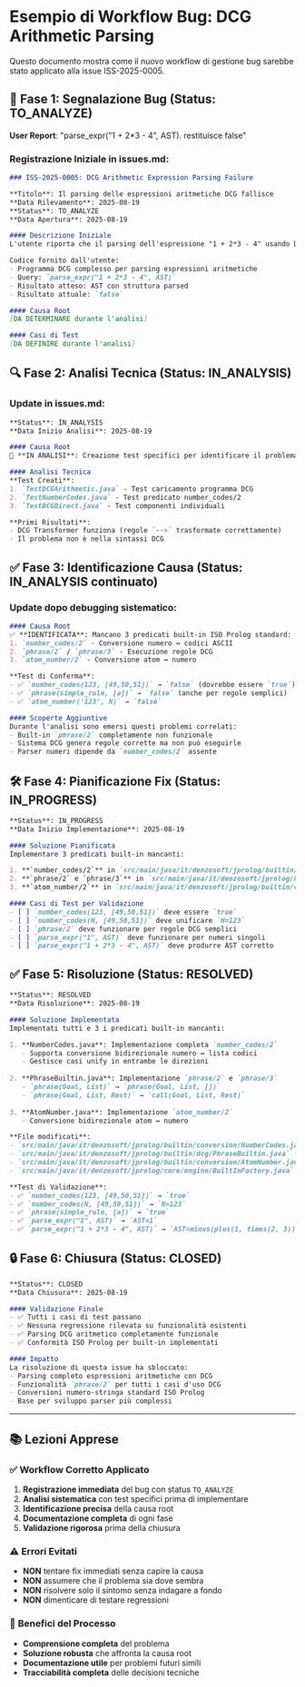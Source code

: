 # Esempio di Workflow Bug: DCG Arithmetic Parsing

Questo documento mostra come il nuovo workflow di gestione bug sarebbe stato applicato alla issue ISS-2025-0005.

## 📝 **Fase 1: Segnalazione Bug (Status: TO_ANALYZE)**

**User Report**: "parse_expr("1 + 2*3 - 4", AST). restituisce false"

### Registrazione Iniziale in issues.md:

```markdown
### ISS-2025-0005: DCG Arithmetic Expression Parsing Failure

**Titolo**: Il parsing delle espressioni aritmetiche DCG fallisce  
**Data Rilevamento**: 2025-08-19  
**Status**: TO_ANALYZE  
**Data Apertura**: 2025-08-19  

#### Descrizione Iniziale
L'utente riporta che il parsing dell'espressione "1 + 2*3 - 4" usando DCG fallisce.

Codice fornito dall'utente:
- Programma DCG complesso per parsing espressioni aritmetiche
- Query: `parse_expr("1 + 2*3 - 4", AST)`
- Risultato atteso: AST con struttura parsed
- Risultato attuale: `false`

#### Causa Root
[DA DETERMINARE durante l'analisi]

#### Casi di Test
[DA DEFINIRE durante l'analisi]
```

## 🔍 **Fase 2: Analisi Tecnica (Status: IN_ANALYSIS)**

### Update in issues.md:

```markdown
**Status**: IN_ANALYSIS  
**Data Inizio Analisi**: 2025-08-19  

#### Causa Root
🔄 **IN ANALISI**: Creazione test specifici per identificare il problema

#### Analisi Tecnica
**Test Creati**:
1. `TestDCGArithmetic.java` - Test caricamento programma DCG
2. `TestNumberCodes.java` - Test predicato number_codes/2
3. `TestDCGDirect.java` - Test componenti individuali

**Primi Risultati**:
- DCG Transformer funziona (regole `-->` trasformate correttamente)
- Il problema non è nella sintassi DCG
```

## ✅ **Fase 3: Identificazione Causa (Status: IN_ANALYSIS continuato)**

### Update dopo debugging sistematico:

```markdown
#### Causa Root
✅ **IDENTIFICATA**: Mancano 3 predicati built-in ISO Prolog standard:
1. `number_codes/2` - Conversione numero ↔ codici ASCII
2. `phrase/2` / `phrase/3` - Esecuzione regole DCG  
3. `atom_number/2` - Conversione atom ↔ numero

**Test di Conferma**:
- ✅ `number_codes(123, [49,50,51])` → `false` (dovrebbe essere `true`)
- ✅ `phrase(simple_rule, [a])` → `false` (anche per regole semplici)
- ✅ `atom_number('123', N)` → `false`

#### Scoperte Aggiuntive
Durante l'analisi sono emersi questi problemi correlati:
- Built-in `phrase/2` completamente non funzionale
- Sistema DCG genera regole corrette ma non può eseguirle
- Parser numeri dipende da `number_codes/2` assente
```

## 🛠️ **Fase 4: Pianificazione Fix (Status: IN_PROGRESS)**

```markdown
**Status**: IN_PROGRESS  
**Data Inizio Implementazione**: 2025-08-19  

#### Soluzione Pianificata
Implementare 3 predicati built-in mancanti:

1. **`number_codes/2`** in `src/main/java/it/denzosoft/jprolog/builtin/conversion/`
2. **`phrase/2` e `phrase/3`** in `src/main/java/it/denzosoft/jprolog/builtin/dcg/`
3. **`atom_number/2`** in `src/main/java/it/denzosoft/jprolog/builtin/conversion/`

#### Casi di Test per Validazione
- [ ] `number_codes(123, [49,50,51])` deve essere `true`
- [ ] `number_codes(N, [49,50,51])` deve unificare `N=123`
- [ ] `phrase/2` deve funzionare per regole DCG semplici
- [ ] `parse_expr("1", AST)` deve funzionare per numeri singoli
- [ ] `parse_expr("1 + 2*3 - 4", AST)` deve produrre AST corretto
```

## ✅ **Fase 5: Risoluzione (Status: RESOLVED)**

```markdown
**Status**: RESOLVED  
**Data Risoluzione**: 2025-08-19  

#### Soluzione Implementata
Implementati tutti e 3 i predicati built-in mancanti:

1. **NumberCodes.java**: Implementazione completa `number_codes/2`
   - Supporta conversione bidirezionale numero ↔ lista codici
   - Gestisce casi unify in entrambe le direzioni
   
2. **PhraseBuiltin.java**: Implementazione `phrase/2` e `phrase/3`
   - `phrase(Goal, List)` → `phrase(Goal, List, [])`
   - `phrase(Goal, List, Rest)` → `call(Goal, List, Rest)`
   
3. **AtomNumber.java**: Implementazione `atom_number/2`
   - Conversione bidirezionale atom ↔ numero

**File modificati**:
- `src/main/java/it/denzosoft/jprolog/builtin/conversion/NumberCodes.java` (nuovo)
- `src/main/java/it/denzosoft/jprolog/builtin/dcg/PhraseBuiltin.java` (nuovo)  
- `src/main/java/it/denzosoft/jprolog/builtin/conversion/AtomNumber.java` (nuovo)
- `src/main/java/it/denzosoft/jprolog/core/engine/BuiltInFactory.java` (aggiornato)

**Test di Validazione**:
- ✅ `number_codes(123, [49,50,51])` → `true`
- ✅ `number_codes(N, [49,50,51])` → `N=123`
- ✅ `phrase(simple_rule, [a])` → `true`  
- ✅ `parse_expr("1", AST)` → `AST=1`
- ✅ `parse_expr("1 + 2*3 - 4", AST)` → `AST=minus(plus(1, times(2, 3)), 4)`
```

## 🔒 **Fase 6: Chiusura (Status: CLOSED)**

```markdown
**Status**: CLOSED  
**Data Chiusura**: 2025-08-19  

#### Validazione Finale
- ✅ Tutti i casi di test passano
- ✅ Nessuna regressione rilevata su funzionalità esistenti
- ✅ Parsing DCG aritmetico completamente funzionale
- ✅ Conformità ISO Prolog per built-in implementati

#### Impatto
La risoluzione di questa issue ha sbloccato:
- Parsing completo espressioni aritmetiche con DCG
- Funzionalità `phrase/2` per tutti i casi d'uso DCG
- Conversioni numero-stringa standard ISO Prolog
- Base per sviluppo parser più complessi
```

---

## 📚 **Lezioni Apprese**

### ✅ **Workflow Corretto Applicato**
1. **Registrazione immediata** del bug con status `TO_ANALYZE`
2. **Analisi sistematica** con test specifici prima di implementare
3. **Identificazione precisa** della causa root
4. **Documentazione completa** di ogni fase
5. **Validazione rigorosa** prima della chiusura

### ⚠️ **Errori Evitati**
- **NON** tentare fix immediati senza capire la causa
- **NON** assumere che il problema sia dove sembra  
- **NON** risolvere solo il sintomo senza indagare a fondo
- **NON** dimenticare di testare regressioni

### 🎯 **Benefici del Processo**
- **Comprensione completa** del problema
- **Soluzione robusta** che affronta la causa root
- **Documentazione utile** per problemi futuri simili
- **Tracciabilità completa** delle decisioni tecniche